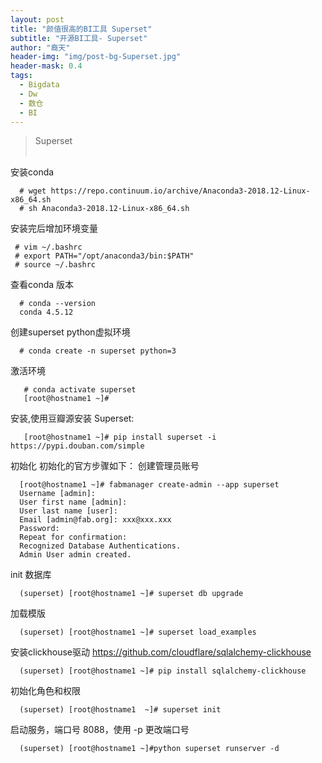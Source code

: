 ```yaml
---
layout: post
title: "颜值很高的BI工具 Superset"
subtitle: "开源BI工具- Superset"
author: "裔天"
header-img: "img/post-bg-Superset.jpg"
header-mask: 0.4
tags:
  - Bigdata
  - Dw
  - 数仓
  - BI 
---
```


> Superset 
<br><br>


安装conda

      # wget https://repo.continuum.io/archive/Anaconda3-2018.12-Linux-x86_64.sh
      # sh Anaconda3-2018.12-Linux-x86_64.sh


安装完后增加环境变量

     # vim ~/.bashrc 
     # export PATH="/opt/anaconda3/bin:$PATH"  
     # source ~/.bashrc

查看conda 版本

      # conda --version
      conda 4.5.12

创建superset python虚拟环境

      # conda create -n superset python=3

激活环境
      
       # conda activate superset
       [root@hostname1 ~]#


安装,使用豆瓣源安装 Superset:

       [root@hostname1 ~]# pip install superset -i https://pypi.douban.com/simple


初始化
初始化的官方步骤如下：
创建管理员账号

      [root@hostname1 ~]# fabmanager create-admin --app superset
      Username [admin]:
      User first name [admin]:
      User last name [user]:
      Email [admin@fab.org]: xxx@xxx.xxx
      Password:
      Repeat for confirmation:
      Recognized Database Authentications.
      Admin User admin created.


init 数据库

      (superset) [root@hostname1 ~]# superset db upgrade

加载模版

      (superset) [root@hostname1 ~]# superset load_examples

安装clickhouse驱动 https://github.com/cloudflare/sqlalchemy-clickhouse

      (superset) [root@hostname1 ~]# pip install sqlalchemy-clickhouse

初始化角色和权限

      (superset) [root@hostname1  ~]# superset init

启动服务，端口号 8088，使用 -p 更改端口号

      (superset) [root@hostname1 ~]#python superset runserver -d
